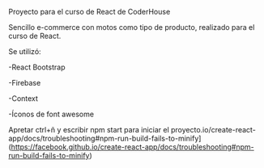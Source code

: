 Proyecto para el curso de React de CoderHouse

Sencillo e-commerce con motos como tipo de producto, realizado para el curso de React.

Se utilizó:

-React Bootstrap

-Firebase

-Context

-Íconos de font awesome

Apretar ctrl+ñ y escribir npm start para iniciar el proyecto.io/create-react-app/docs/troubleshooting#npm-run-build-fails-to-minify](https://facebook.github.io/create-react-app/docs/troubleshooting#npm-run-build-fails-to-minify)
